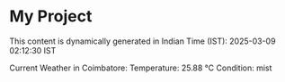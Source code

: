 # My Project

This content is dynamically generated in Indian Time (IST): 2025-03-09 02:12:30 IST


Current Weather in Coimbatore:
Temperature: 25.88 °C
Condition: mist
